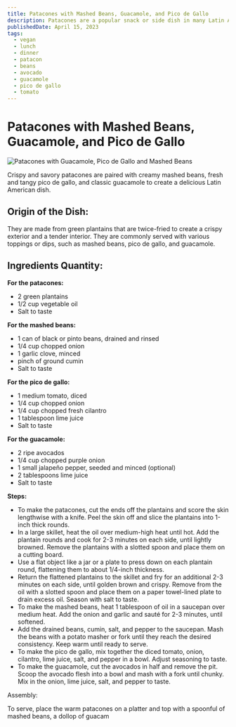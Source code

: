 ```yaml
---
title: Patacones with Mashed Beans, Guacamole, and Pico de Gallo
description: Patacones are a popular snack or side dish in many Latin American countries, including Colombia, Ecuador, and Venezuela.
publishedDate: April 15, 2023
tags:
  - vegan
  - lunch
  - dinner
  - patacon
  - beans
  - avocado
  - guacamole
  - pico de gallo
  - tomato
---
```


# Patacones with Mashed Beans, Guacamole, and Pico de Gallo

![Patacones with Guacamole, Pico de Gallo and Mashed Beans](/patacones.jpg "image")

Crispy and savory patacones are paired with creamy mashed beans, fresh and tangy pico de gallo, and classic guacamole to create a delicious Latin American dish.

## Origin of the Dish:

They are made from green plantains that are twice-fried to create a crispy exterior and a tender interior. They are commonly served with various toppings or dips, such as mashed beans, pico de gallo, and guacamole.

## Ingredients Quantity:

**For the patacones:**

- 2 green plantains
- 1/2 cup vegetable oil
- Salt to taste

**For the mashed beans:**

- 1 can of black or pinto beans, drained and rinsed
- 1/4 cup chopped onion
- 1 garlic clove, minced
- pinch of ground cumin
- Salt to taste

**For the pico de gallo:**

- 1 medium tomato, diced
- 1/4 cup chopped onion
- 1/4 cup chopped fresh cilantro
- 1 tablespoon lime juice
- Salt to taste

**For the guacamole:**

- 2 ripe avocados
- 1/4 cup chopped purple onion
- 1 small jalapeño pepper, seeded and minced (optional)
- 2 tablespoons lime juice
- Salt to taste

**Steps:**

- To make the patacones, cut the ends off the plantains and score the skin lengthwise with a knife. Peel the skin off and slice the plantains into 1-inch thick rounds.
- In a large skillet, heat the oil over medium-high heat until hot. Add the plantain rounds and cook for 2-3 minutes on each side, until lightly browned. Remove the plantains with a slotted spoon and place them on a cutting board.
- Use a flat object like a jar or a plate to press down on each plantain round, flattening them to about 1/4-inch thickness.
- Return the flattened plantains to the skillet and fry for an additional 2-3 minutes on each side, until golden brown and crispy. Remove from the oil with a slotted spoon and place them on a paper towel-lined plate to drain excess oil. Season with salt to taste.
- To make the mashed beans, heat 1 tablespoon of oil in a saucepan over medium heat. Add the onion and garlic and sauté for 2-3 minutes, until softened.
- Add the drained beans, cumin, salt, and pepper to the saucepan. Mash the beans with a potato masher or fork until they reach the desired consistency. Keep warm until ready to serve.
- To make the pico de gallo, mix together the diced tomato, onion, cilantro, lime juice, salt, and pepper in a bowl. Adjust seasoning to taste.
- To make the guacamole, cut the avocados in half and remove the pit. Scoop the avocado flesh into a bowl and mash with a fork until chunky. Mix in the onion, lime juice, salt, and pepper to taste.

Assembly:

To serve, place the warm patacones on a platter and top with a spoonful of mashed beans, a dollop of guacam